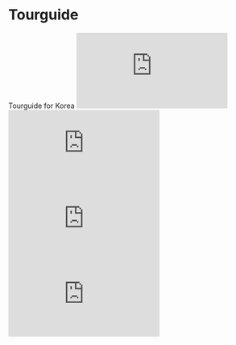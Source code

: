 # Tourguide
Tourguide for Korea
![Gumi](https://github.com/chobocho/tourguide/blob/master/Gumi/README.md)
![Busan](https://github.com/chobocho/tourguide/blob/master/Busan/README.md)
![Jeju Island](https://github.com/chobocho/tourguide/blob/master/JejuIsland/README.md)
![Seoul](https://github.com/chobocho/tourguide/blob/master/Seoul/README.md)